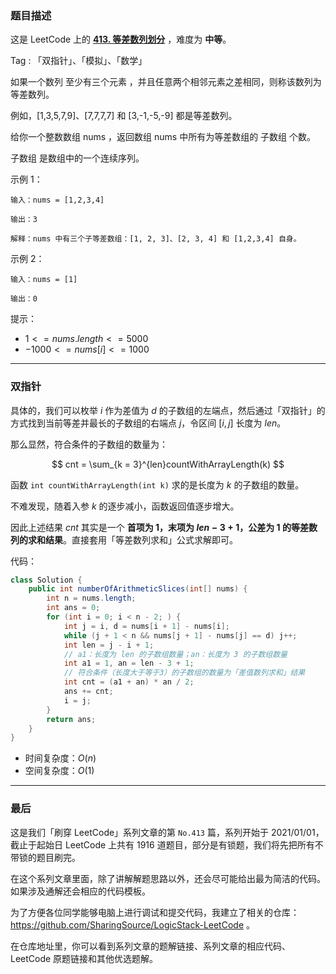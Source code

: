 ### 题目描述

这是 LeetCode 上的 **[413. 等差数列划分](https://leetcode-cn.com/problems/arithmetic-slices/solution/gong-shui-san-xie-shuang-zhi-zhen-qiu-ji-ef1q/)** ，难度为 **中等**。

Tag : 「双指针」、「模拟」、「数学」



如果一个数列 至少有三个元素 ，并且任意两个相邻元素之差相同，则称该数列为等差数列。

例如，[1,3,5,7,9]、[7,7,7,7] 和 [3,-1,-5,-9] 都是等差数列。

给你一个整数数组 nums ，返回数组 nums 中所有为等差数组的 子数组 个数。

子数组 是数组中的一个连续序列。


示例 1：
```
输入：nums = [1,2,3,4]

输出：3

解释：nums 中有三个子等差数组：[1, 2, 3]、[2, 3, 4] 和 [1,2,3,4] 自身。
```
示例 2：
```
输入：nums = [1]

输出：0
```

提示：
* $1 <= nums.length <= 5000$
* $-1000 <= nums[i] <= 1000$

---

### 双指针

具体的，我们可以枚举 $i$ 作为差值为 $d$ 的子数组的左端点，然后通过「双指针」的方式找到当前等差并最长的子数组的右端点 $j$，令区间 $[i, j]$ 长度为 $len$。

那么显然，符合条件的子数组的数量为：

$$
cnt = \sum_{k = 3}^{len}countWithArrayLength(k)
$$

函数 `int countWithArrayLength(int k)` 求的是长度为 $k$ 的子数组的数量。

不难发现，随着入参 $k$ 的逐步减小，函数返回值逐步增大。

因此上述结果 $cnt$ 其实是一个 **首项为 $1$，末项为 $len - 3 + 1$，公差为 $1$ 的等差数列的求和结果**。直接套用「等差数列求和」公式求解即可。

代码：
```Java
class Solution {
    public int numberOfArithmeticSlices(int[] nums) {
        int n = nums.length;
        int ans = 0;
        for (int i = 0; i < n - 2; ) {
            int j = i, d = nums[i + 1] - nums[i];
            while (j + 1 < n && nums[j + 1] - nums[j] == d) j++;
            int len = j - i + 1;
            // a1：长度为 len 的子数组数量；an：长度为 3 的子数组数量
            int a1 = 1, an = len - 3 + 1;
            // 符合条件（长度大于等于3）的子数组的数量为「差值数列求和」结果
            int cnt = (a1 + an) * an / 2;
            ans += cnt;
            i = j;
        }
        return ans;
    }
}
```
* 时间复杂度：$O(n)$
* 空间复杂度：$O(1)$

---

### 最后

这是我们「刷穿 LeetCode」系列文章的第 `No.413` 篇，系列开始于 2021/01/01，截止于起始日 LeetCode 上共有 1916 道题目，部分是有锁题，我们将先把所有不带锁的题目刷完。

在这个系列文章里面，除了讲解解题思路以外，还会尽可能给出最为简洁的代码。如果涉及通解还会相应的代码模板。

为了方便各位同学能够电脑上进行调试和提交代码，我建立了相关的仓库：https://github.com/SharingSource/LogicStack-LeetCode 。

在仓库地址里，你可以看到系列文章的题解链接、系列文章的相应代码、LeetCode 原题链接和其他优选题解。

